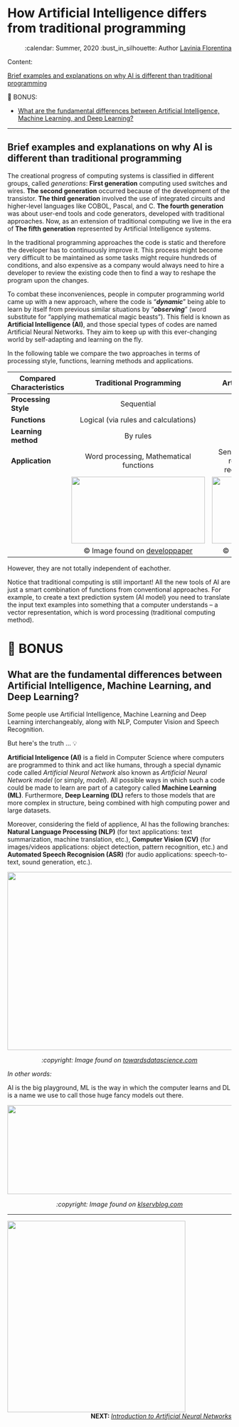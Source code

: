 # How Artificial Intelligence differs from traditional programming


<div align="right">
<p> :calendar: Summer, 2020
:bust_in_silhouette: Author <a href="https://github.com/laviniaflorentina"> Lavinia Florentina </a> </p>
</div>

Content:

[Brief examples and explanations on why AI is different than traditional programming](https://github.com/laviniaflorentina/Tutorials/blob/master/ArtificialNeuralNets/ai_vs_traditionalprogramming.md#brief-examples-and-explanations-on-why-ai-is-different-than-traditional-programming)

:gift: BONUS:
  - [What are the fundamental differences between Artificial Intelligence, Machine Learning, and Deep Learning?](https://github.com/laviniaflorentina/Tutorials/blob/master/ArtificialNeuralNets/ai_vs_traditionalprogramming.md#what-are-the-fundamental-differences-between-artificial-intelligence-machine-learning-and-deep-learning)

--------------------------

## Brief examples and explanations on why AI is different than traditional programming

The creational progress of computing systems is classified in different groups, called _generations_: **First generation** computing used switches and wires. **The second generation** occurred because of the development of the transistor. **The third generation** involved the use of integrated circuits and higher-level languages like COBOL, Pascal, and C. **The fourth generation** was about user-end tools and code generators, developed with traditional approaches. Now, as an extension of traditional computing we live in the era of **The fifth generation** represented by Artificial Intelligence systems.

In the traditional programming approaches the code is static and therefore the developer has to continuously improve it. This process might become very difficult to be maintained as some tasks might require hundreds of conditions, and also expensive as a company would always need to hire a developer to review the existing code then to find a way to reshape the program upon the changes. 

To combat these inconveniences, people in computer programming world came up with a new approach, where the code is “_**dynamic**_” being able to learn by itself from previous similar situations by “_**observing**_” (word substitute for “applying mathematical magic beasts”). This field is known as **Artificial Intelligence (AI)**, and those special types of codes are named Artificial Neural Networks. They aim to keep up with this ever-changing world by self-adapting and learning on the fly.  

In the following table we compare the two approaches in terms of processing style, functions, learning methods and applications.

| Compared Characteristics  |  Traditional Programming | Artificial Neural Networks  |  
| ---------------------- | :------------------------: | :-----------------------------: |
| **Processing Style** |  Sequential |  Parallel |  
|  **Functions** | Logical (via rules and calculations)  |  Gestalt (via analysis) |   
| **Learning method**  | By rules  | By examples  |  
| **Application** | Word processing, Mathematical functions | Sensor/ speech/ pattern/ text recognition, Prediction/ recommendation systems|
|  |<img align="center" src="https://imgs.developpaper.com/imgs/4242287179-5cd27a62560db_articlex.png" width="300" height="150"> | <img align="center" src="https://miro.medium.com/max/1400/1*8iZlPEtZyUXUEcCvz4UGwA.png" width="250" height="150"> |
| |:copyright: Image found on [developpaper](https://developpaper.com/talking-about-the-difference-between-machine-learning-and-traditional-programming)|:copyright: Image found on [medium](https://medium.com/@maraktechnologies/the-future-of-software-development-with-artificial-intelligence-fb4589fcb423)|

 
However, they are not totally independent of eachother.

Notice that traditional computing is still important! All the new tools of AI are just a smart combination of functions from conventional approaches. For example, to create a text prediction system (AI model) you need to translate the input text examples into something that a computer understands – a vector representation, which is word processing (traditional computing method).

# :gift: BONUS

## What are the fundamental differences between Artificial Intelligence, Machine Learning, and Deep Learning?

Some people use Artificial Intelligence, Machine Learning and Deep Learning interchangeably, along with NLP, Computer Vision and Speech Recognition. 

But here's the truth ... :bulb: 

**Artificial Inteligence (AI)** is a field in Computer Science where computers are programmed to think and act like humans, through a special dynamic code called _Artificial Neural Network_ also known as _Artificial Neural Network model_ (or simply, _model_). All possible ways in which such a code could be made to learn are part of a category called **Machine Learning (ML)**. Furthermore, **Deep Learning (DL)** refers to those models that are more complex in structure, being combined with high computing power and large datasets.

Moreover, considering the field of applience, AI has the following branches: **Natural Language Processing (NLP)** (for text applications: text summarization, machine translation, etc.), **Computer Vision (CV)** (for images/videos applications: object detection, pattern recognition, etc.) and **Automated Speech Recognision (ASR)** (for audio applications: speech-to-text, sound generation, etc.).

<div align="center">
  
<img align="center" src="https://miro.medium.com/max/1440/1*Baz-jrGia6PMSdKlmygiaA.png" width="600" height="400">

<p> <i> :copyright: Image found on <a href="https://towardsdatascience.com/notes-on-artificial-intelligence-ai-machine-learning-ml-and-deep-learning-dl-for-56e51a2071c2"> towardsdatascience.com </a> </i></p> 
</div>  

_In other words:_ 

AI is the big playground, ML is the way in which the computer learns and DL is a name we use to call those huge fancy models out there.

<div align="center">
  
<img align="center" src="https://i1.wp.com/klservblog.com/wp-content/uploads/2019/12/Untitled1.jpg?resize=602%2C204&ssl=1" width="600" height="200">

<p> <i> :copyright: Image found on <a href="https://klservblog.com/2019/12/03/significance-of-artificial-intelligence-in-transforming-clinical-trials-paradigm/"> klservblog.com </a> </i></p> 
</div> 


--------------------------

<img align="centre" src="https://media.giphy.com/media/4T1Sf6UvSXYyLJ5tUS/giphy.gif" width="400" height="430">

<div align="right">
<b> NEXT:   </b> 
<a href="https://github.com/laviniaflorentina/Tutorials/blob/master/ArtificialNeuralNets/Introduction.md#introduction-to-artificial-neural-networks" ><i> Introduction to Artificial Neural Networks</i></a> 
</div>  



